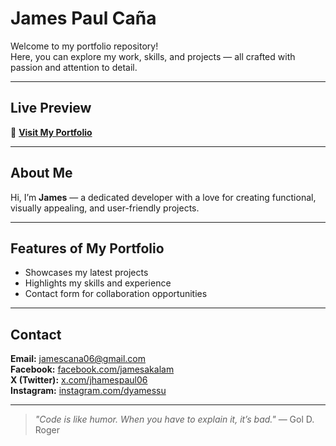 # James Paul Caña

Welcome to my portfolio repository!  
Here, you can explore my work, skills, and projects — all crafted with passion and attention to detail.

---

## Live Preview
🔗 **[Visit My Portfolio](https://portfolio-james-six-90.vercel.app)**

---

## About Me
Hi, I’m **James** — a dedicated developer with a love for creating functional, visually appealing, and user-friendly projects.

---

## Features of My Portfolio
- Showcases my latest projects
- Highlights my skills and experience
- Contact form for collaboration opportunities

---

## Contact
**Email:** jamescana06@gmail.com  
**Facebook:** [facebook.com/jamesakalam](https://www.facebook.com/jamesakalam)  
**X (Twitter):** [x.com/jhamespaul06](https://x.com/jhamespaul06)  
**Instagram:** [instagram.com/dyamessu](https://www.instagram.com/dyamessu) 

---

> _"Code is like humor. When you have to explain it, it’s bad."_ — Gol D. Roger
